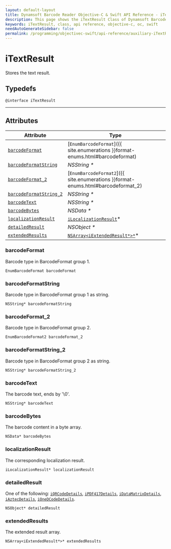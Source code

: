 ```yaml
---
layout: default-layout
title: Dynamsoft Barcode Reader Objective-C & Swift API Reference - iTextResult Class
description: This page shows the iTextResult Class of Dynamsoft Barcode Reader for iOS SDK.
keywords: iTextResult, class, api reference, objective-c, oc, swift
needAutoGenerateSidebar: false
permalink: /programming/objectivec-swift/api-reference/auxiliary-iTextResult-v8.0.0.html
---
```



# iTextResult

Stores the text result.

## Typedefs

```objc
@interface iTextResult
```  
  
---

## Attributes
  
| Attribute | Type |
|---------- | ---- |
| [`barcodeFormat`](#barcodeformat) | [`EnumBarcodeFormat`]({{ site.enumerations }}format-enums.html#barcodeformat) |
| [`barcodeFormatString`](#barcodeformatstring) | *NSString \** |
| [`barcodeFormat_2`](#barcodeformat_2) | [`EnumBarcodeFormat2`]({{ site.enumerations }}format-enums.html#barcodeformat_2) |
| [`barcodeFormatString_2`](#barcodeformatstring_2) | *NSString \** |
| [`barcodeText`](#barcodetext) | *NSString \** |
| [`barcodeBytes`](#barcodebytes) | *NSData \** |
| [`localizationResult`](#localizationresult) | [`iLocalizationResult`](iLocalizationResult.md)\* |
| [`detailedResult`](#detailedresult) | *NSObject \** |
| [`extendedResults`](#extendedResults) | [`NSArray<iExtendedResult*>*`](iExtendedResult.md)\* |

### barcodeFormat

Barcode type in BarcodeFormat group 1.

```objc
EnumBarcodeFormat barcodeFormat
```

### barcodeFormatString

Barcode type in BarcodeFormat group 1 as string.

```objc
NSString* barcodeFormatString
```

### barcodeFormat_2

Barcode type in BarcodeFormat group 2.

```objc
EnumBarcodeFormat2 barcodeFormat_2
```

### barcodeFormatString_2

Barcode type in BarcodeFormat group 2 as string.

```objc
NSString* barcodeFormatString_2
```

### barcodeText

The barcode text, ends by '\0'.

```objc
NSString* barcodeText
```

### barcodeBytes

The barcode content in a byte array.

```objc
NSData* barcodeBytes
```

### localizationResult

The corresponding localization result.

```objc
iLocalizationResult* localizationResult
```

### detailedResult

One of the following: [`iQRCodeDetails`](iQRCodeDetails.md), [`iPDF417Details`](iPDF417Details.md), [`iDataMatrixDetails`](iDataMatrixDetails.md), [`iAztecDetails`](iAztecDetails.md), [`iOneDCodeDetails`](iOneDCodeDetails.md).

```objc
NSObject* detailedResult
```

### extendedResults

The extended result array.

```objc
NSArray<iExtendedResult*>* extendedResults
```
